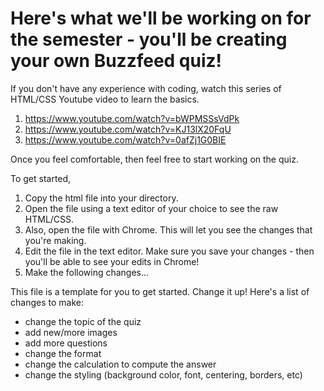  
# Here's what we'll be working on for the semester - you'll be creating your own Buzzfeed quiz!

If you don't have any experience with coding, watch this series of HTML/CSS Youtube video to learn the basics. 

1. https://www.youtube.com/watch?v=bWPMSSsVdPk
2. https://www.youtube.com/watch?v=KJ13lX20FqU
3. https://www.youtube.com/watch?v=0afZj1G0BIE

Once you feel comfortable, then feel free to start working on the quiz.

To get started,
1. Copy the html file into your directory.
2. Open the file using a text editor of your choice to see the raw HTML/CSS.
3. Also, open the file with Chrome. This will let you see the changes that you're making.
4. Edit the file in the text editor. Make sure you save your changes - then you'll be able to see your edits in Chrome!
5. Make the following changes...

This file is a template for you to get started. Change it up! Here's a list of changes to make:
- change the topic of the quiz
- add new/more images
- add more questions
- change the format
- change the calculation to compute the answer
- change the styling (background color, font, centering, borders, etc)
